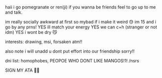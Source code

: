 haii i go pomegranate or ren(ji) if you wanna be friends feel to go up to me and talk.

im really socially awkward at first so mybad if i make it weird 😓
im 15 and i go by any prns!
YES ill match your energy YES we can c+h (stranger or not idm) YES i wont be dry 😼


interests: drawing, msi, forsaken atm!!

also note i will unadd u dont put effort into our friendship sorry!!

dni list: homophobes, PEOPOE WHO DONT LIKE MANGOS!1! /nsrs

SIGN MY ATA 🙏🙏
